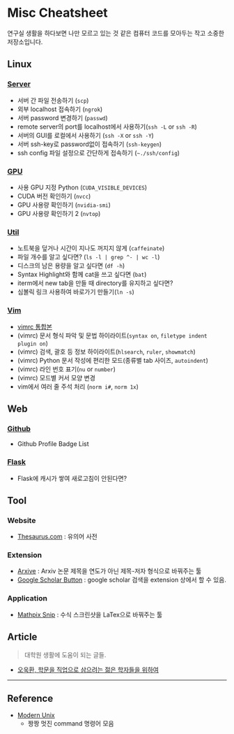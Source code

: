 # Misc Cheatsheet

연구실 생활을 하다보면 나만 모르고 있는 것 같은 컴퓨터 코드를 모아두는 작고 소중한 저장소입니다.

## Linux 

### [Server](linux/server.md)

- 서버 간 파일 전송하기 (`scp`)
- 외부 localhost 접속하기 (`ngrok`)
- 서버 password 변경하기 (`passwd`)
- remote server의 port를 localhost에서 사용하기(`ssh -L` or `ssh -R`)
- 서버의 GUI를 로컬에서 사용하기 (`ssh -X` or `ssh -Y`)
- 서버 ssh-key로 password없이 접속하기 (`ssh-keygen`)
- ssh config 파일 설정으로 간단하게 접속하기 (`~./ssh/config`)

### [GPU](linux/gpu.md)

- 사용 GPU 지정 Python (`CUDA_VISIBLE_DEVICES`)
- CUDA 버전 확인하기 (`nvcc`)
- GPU 사용량 확인하기 (`nvidia-smi`)
- GPU 사용량 확인하기 2 (`nvtop`)

### [Util](linux/util.md)

- 노트북을 덮거나 시간이 지나도 꺼지지 않게 (`caffeinate`)
- 파일 개수를 알고 싶다면? (`ls -l | grep ^- | wc -l`)
- 디스크의 남은 용량을 알고 싶다면 (`df -h`)
- Syntax Highlight와 함께 cat을 쓰고 싶다면 (`bat`)
- iterm에서 new tab을 만들 때 directory를 유지하고 싶다면?
- 심볼릭 링크 사용하여 바로가기 만들기(`ln -s`)

### [Vim](linux/vim.md)

- [vimrc 통합본](/linux/.vimrc)
- (vimrc) 문서 형식 파악 및 문법 하이라이트(`syntax on`, `filetype indent plugin on`)
- (vimrc) 검색, 괄호 등 정보 하이라이트(`hlsearch`, `ruler`, `showmatch`)
- (vimrc) Python 문서 작성에 편리한 모드(종류별 tab 사이즈, `autoindent`)
- (vimrc) 라인 번호 표기(`nu` or `number`)
- (vimrc) 모드별 커서 모양 변경
- vim에서 여러 줄 주석 처리 (`norm i#`, `norm 1x`)

## Web

### [Github](web/github.md)

- Github Profile Badge List

### [Flask](web/flask.md)

- Flask에 캐시가 쌓여 새로고침이 안된다면?

## Tool

### Website

- [Thesaurus.com](https://www.thesaurus.com/) : 유의어 사전

### Extension

- [Arxive](https://chrome.google.com/webstore/detail/arxive/hkoblclipggkhhbllgefhnbjdcajmelh/related?hl=ko) : Arxiv 논문 제목을 연도가 아닌 제목-저자 형식으로 바꿔주는 툴
- [Google Scholar Button](https://chrome.google.com/webstore/detail/google-scholar-button/ldipcbpaocekfooobnbcddclnhejkcpn?hl=en) : google scholar 검색을 extension 상에서 할 수 있음.

### Application

- [Mathpix Snip](https://mathpix.com/) : 수식 스크린샷을 LaTex으로 바꿔주는 툴

## Article

> 대학원 생활에 도움이 되는 글들.

- [오욱환, 학문을 직업으로 삼으려는 젊은 학자들을 위하여](http://home.ewha.ac.kr/~oookwhan/essay/essay2-toyoung.htm)

---

## Reference

- [Modern Unix](https://github.com/ibraheemdev/modern-unix)
  - 짱짱 멋진 command 명령어 모음
